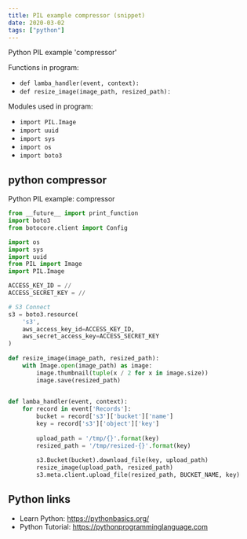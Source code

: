 ```yaml
---
title: PIL example compressor (snippet)
date: 2020-03-02
tags: ["python"]
---
```

Python PIL example 'compressor'

Functions in program: 
* `def lamba_handler(event, context):`
* `def resize_image(image_path, resized_path):`

Modules used in program: 
* `import PIL.Image`
* `import uuid`
* `import sys`
* `import os`
* `import boto3`

## python compressor

Python PIL example: compressor

```python
from __future__ import print_function
import boto3
from botocore.client import Config

import os
import sys
import uuid
from PIL import Image
import PIL.Image

ACCESS_KEY_ID = //
ACCESS_SECRET_KEY = //

# S3 Connect
s3 = boto3.resource(
    's3',
    aws_access_key_id=ACCESS_KEY_ID,
    aws_secret_access_key=ACCESS_SECRET_KEY
)
     
def resize_image(image_path, resized_path):
    with Image.open(image_path) as image:
        image.thumbnail(tuple(x / 2 for x in image.size))
        image.save(resized_path)
 

def lamba_handler(event, context):
    for record in event['Records']:
        bucket = record['s3']['bucket']['name']
        key = record['s3']['object']['key']
      
        upload_path = '/tmp/{}'.format(key)
        resized_path = '/tmp/resized-{}'.format(key)
        
        s3.Bucket(bucket).download_file(key, upload_path)
        resize_image(upload_path, resized_path)
        s3.meta.client.upload_file(resized_path, BUCKET_NAME, key)

```

## Python links

- Learn Python: https://pythonbasics.org/
- Python Tutorial: https://pythonprogramminglanguage.com
